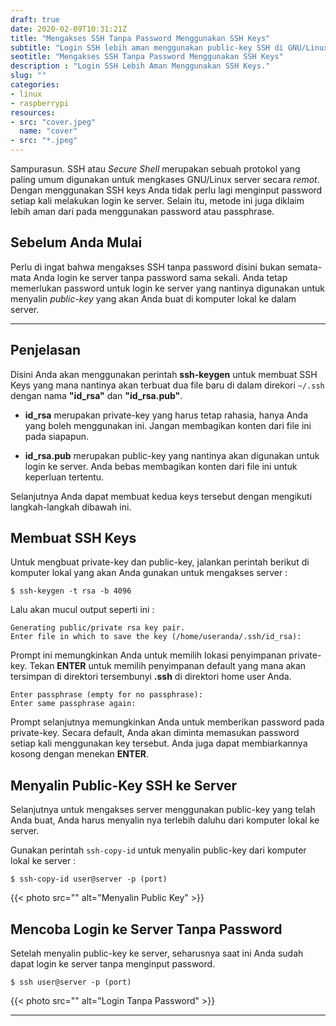 ```yaml
---
draft: true
date: 2020-02-09T10:31:21Z
title: "Mengakses SSH Tanpa Password Menggunakan SSH Keys"
subtitle: "Login SSH lebih aman menggunakan public-key SSH di GNU/Linux."
seotitle: "Mengakses SSH Tanpa Password Menggunakan SSH Keys"
description : "Login SSH Lebih Aman Menggunakan SSH Keys."
slug: ""
categories:
- linux
- raspberrypi
resources:
- src: "cover.jpeg"
  name: "cover"
- src: "*.jpeg"
---
```


Sampurasun. SSH atau _Secure Shell_ merupakan sebuah protokol yang paling umum digunakan untuk mengkases
GNU/Linux server secara _remot_. Dengan menggunakan SSH keys Anda tidak perlu lagi menginput
password setiap kali melakukan login ke server. Selain itu, metode ini juga diklaim lebih aman dari pada
menggunakan password atau passphrase.

## **Sebelum Anda Mulai**
Perlu di ingat bahwa mengakses SSH tanpa password disini bukan semata-mata Anda login ke server tanpa password
sama sekali. Anda tetap memerlukan password untuk login ke server yang nantinya digunakan untuk menyalin
_public-key_ yang akan Anda buat di komputer lokal ke dalam server.

***

## **Penjelasan**
Disini Anda akan menggunakan perintah **ssh-keygen** untuk membuat SSH Keys yang mana nantinya akan
terbuat dua file baru di dalam direkori `~/.ssh` dengan nama **"id_rsa"** dan **"id_rsa.pub"**.

- **id_rsa** merupakan private-key yang harus tetap rahasia, hanya Anda yang boleh menggunakan ini.
    Jangan membagikan konten dari file ini pada siapapun.

- **id_rsa.pub** merupakan public-key yang nantinya akan digunakan untuk login ke server. Anda
    bebas membagikan konten dari file ini untuk keperluan tertentu.

Selanjutnya Anda dapat membuat kedua keys tersebut dengan mengikuti langkah-langkah dibawah ini.

## **Membuat SSH Keys**
Untuk mengbuat private-key dan public-key, jalankan perintah berikut di komputer lokal yang akan Anda
gunakan untuk mengakses server :
```
$ ssh-keygen -t rsa -b 4096
```
Lalu akan mucul output seperti ini :
```
Generating public/private rsa key pair.
Enter file in which to save the key (/home/useranda/.ssh/id_rsa):
```
Prompt ini memungkinkan Anda untuk memilih lokasi penyimpanan private-key. Tekan **ENTER** untuk memilih
penyimpanan default yang mana akan tersimpan di direktori tersembunyi **.ssh** di direktori home user Anda. 

```
Enter passphrase (empty for no passphrase):
Enter same passphrase again:
```
Prompt selanjutnya memungkinkan Anda untuk memberikan password pada private-key. Secara default, Anda
akan diminta memasukan password setiap kali menggunakan key tersebut. Anda juga dapat membiarkannya
kosong dengan menekan **ENTER**.

## **Menyalin Public-Key SSH ke Server**
Selanjutnya untuk mengakses server menggunakan public-key yang telah Anda buat, Anda harus menyalin nya
terlebih daluhu dari komputer lokal ke server.

Gunakan perintah `ssh-copy-id` untuk menyalin public-key dari komputer lokal ke server :
```
$ ssh-copy-id user@server -p (port)
```
{{< photo src="" alt="Menyalin Public Key" >}}

## **Mencoba Login ke Server Tanpa Password**
Setelah menyalin public-key ke server, seharusnya saat ini Anda sudah dapat login ke server tanpa menginput password.
```
$ ssh user@server -p (port)
```
{{< photo src="" alt="Login Tanpa Password" >}}

***
